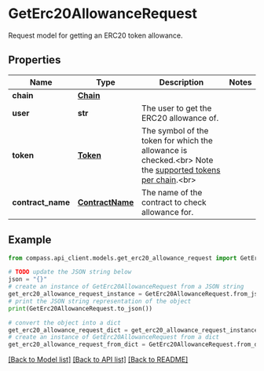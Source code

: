 # GetErc20AllowanceRequest

Request model for getting an ERC20 token allowance.

## Properties

Name | Type | Description | Notes
------------ | ------------- | ------------- | -------------
**chain** | [**Chain**](Chain.md) |  | 
**user** | **str** | The user to get the ERC20 allowance of. | 
**token** | [**Token**](Token.md) | The symbol of the token for which the allowance is checked.&lt;br&gt; Note the [supported tokens per chain](/#/#token-table).&lt;br&gt; | 
**contract_name** | [**ContractName**](ContractName.md) | The name of the contract to check allowance for. | 

## Example

```python
from compass.api_client.models.get_erc20_allowance_request import GetErc20AllowanceRequest

# TODO update the JSON string below
json = "{}"
# create an instance of GetErc20AllowanceRequest from a JSON string
get_erc20_allowance_request_instance = GetErc20AllowanceRequest.from_json(json)
# print the JSON string representation of the object
print(GetErc20AllowanceRequest.to_json())

# convert the object into a dict
get_erc20_allowance_request_dict = get_erc20_allowance_request_instance.to_dict()
# create an instance of GetErc20AllowanceRequest from a dict
get_erc20_allowance_request_from_dict = GetErc20AllowanceRequest.from_dict(get_erc20_allowance_request_dict)
```
[[Back to Model list]](../README.md#documentation-for-models) [[Back to API list]](../README.md#documentation-for-api-endpoints) [[Back to README]](../README.md)


